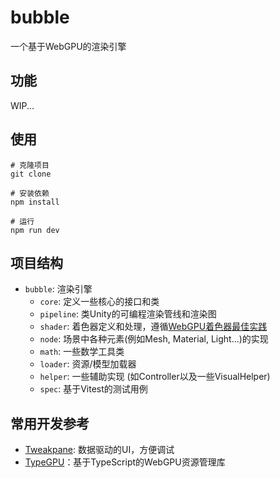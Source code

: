 # bubble
一个基于WebGPU的渲染引擎

## 功能
WIP... 

## 使用
```shell
# 克隆项目
git clone

# 安装依赖
npm install

# 运行
npm run dev
```

## 项目结构
- `bubble`: 渲染引擎
    - `core`: 定义一些核心的接口和类
    - `pipeline`: 类Unity的可编程渲染管线和渲染图
    - `shader`: 着色器定义和处理，遵循[WebGPU着色器最佳实践](https://toji.dev/webgpu-best-practices/dynamic-shader-construction)
    - `node`: 场景中各种元素(例如Mesh, Material, Light...)的实现
    - `math`: 一些数学工具类
    - `loader`: 资源/模型加载器
    - `helper`: 一些辅助实现 (如Controller以及一些VisualHelper)
    - `spec`: 基于Vitest的测试用例

## 常用开发参考
- [Tweakpane](https://tweakpane.github.io/docs/getting-started/): 数据驱动的UI，方便调试
- [TypeGPU](https://docs.swmansion.com/TypeGPU/guides/getting-started/)：基于TypeScript的WebGPU资源管理库
